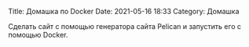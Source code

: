 Title: Домашка по Docker
Date: 2021-05-16 18:33
Category: Домашка

Сделать сайт с помощью генератора сайта Pelican и запустить его с помощью Docker.
